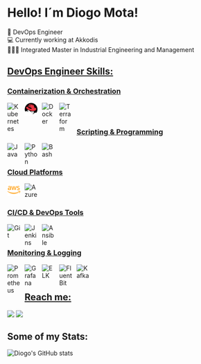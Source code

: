 <h1>Hello! I´m Diogo Mota!</h1>

💼 DevOps Engineer <br>
💻 Currently working at Akkodis <br>
👩🏻‍🎓 Integrated Master in Industrial Engineering and Management <br>

<div>
  <a href="https://github.com/diogofrmota">
    
</div>

<h2 color:'pink'>DevOps Engineer Skills:</h2>

### Containerization & Orchestration
<img align="left" alt="Kubernetes" width="30px" style="padding-right:10px;" src="https://cdn.jsdelivr.net/gh/devicons/devicon/icons/kubernetes/kubernetes-original.svg"/>
<img align="left" alt="OpenShift" width="30px" style="padding-right:10px;" src="https://raw.githubusercontent.com/devicons/devicon/master/icons/redhat/redhat-original.svg"/>
<img align="left" alt="Docker" width="30px" style="padding-right:10px;" src="https://cdn.jsdelivr.net/gh/devicons/devicon/icons/docker/docker-original.svg"/>
<img align="left" alt="Terraform" width="30px" style="padding-right:10px;" src="https://cdn.jsdelivr.net/gh/devicons/devicon/icons/terraform/terraform-original.svg"/>
<br><br>

### Scripting & Programming
<img align="left" alt="Java" width="30px" style="padding-right:10px;" src="https://cdn.jsdelivr.net/gh/devicons/devicon/icons/java/java-original.svg"/>
<img align="left" alt="Python" width="30px" style="padding-right:10px;" src="https://cdn.jsdelivr.net/gh/devicons/devicon/icons/python/python-original.svg"/>
<img align="left" alt="Bash" width="30px" style="padding-right:10px;" src="https://cdn.jsdelivr.net/gh/devicons/devicon/icons/bash/bash-original.svg"/>
<br><br>

### Cloud Platforms
<img align="left" alt="AWS" width="30px" style="padding-right:10px;" src="https://raw.githubusercontent.com/devicons/devicon/master/icons/amazonwebservices/amazonwebservices-plain-wordmark.svg"/>
<img align="left" alt="Azure" width="30px" style="padding-right:10px;" src="https://cdn.jsdelivr.net/gh/devicons/devicon/icons/azure/azure-original.svg"/>
<br><br>

### CI/CD & DevOps Tools
<img align="left" alt="Git" width="30px" style="padding-right:10px;" src="https://cdn.jsdelivr.net/gh/devicons/devicon/icons/git/git-original.svg"/>
<img align="left" alt="Jenkins" width="30px" style="padding-right:10px;" src="https://cdn.jsdelivr.net/gh/devicons/devicon/icons/jenkins/jenkins-original.svg"/>
<img align="left" alt="Ansible" width="30px" style="padding-right:10px;" src="https://cdn.jsdelivr.net/gh/devicons/devicon/icons/ansible/ansible-original.svg"/>
<br><br>

### Monitoring & Logging
<img align="left" alt="Prometheus" width="30px" style="padding-right:10px;" src="https://cdn.jsdelivr.net/gh/devicons/devicon/icons/prometheus/prometheus-original.svg"/>
<img align="left" alt="Grafana" width="30px" style="padding-right:10px;" src="https://cdn.jsdelivr.net/gh/devicons/devicon/icons/grafana/grafana-original.svg"/>
<img align="left" alt="ELK" width="30px" style="padding-right:10px;" src="https://cdn.jsdelivr.net/gh/devicons/devicon/icons/elasticsearch/elasticsearch-original.svg"/>
<img align="left" alt="Fluent Bit" width="30px" style="padding-right:10px;" src="https://web.archive.org/web/20250329193806/https://fluentbit.io/images/logo.svg"/>
<img align="left" alt="Kafka" width="30px" style="padding-right:10px;" src="https://cdn.jsdelivr.net/gh/devicons/devicon/icons/apachekafka/apachekafka-original.svg"/>
<br><br>

<h2 color:'pink'>Reach me:</h2>
<div>
  <a href="https://www.linkedin.com/in/diogofrmota/" target="_blank"><img src="https://img.shields.io/badge/-LinkedIn-%230077B5?style=for-the-badge&logo=linkedin&logoColor=white" target="_blank"></a>
  <a href = "mailto:diogofrmota@gmail.com"><img src="https://img.shields.io/badge/-Gmail-%23333?style=for-the-badge&logo=gmail&logoColor=white" target="_blank"></a>
</div>


<h2 color:'pink'>Some of my Stats:</h2>

![Diogo's GitHub stats](https://github-readme-stats.vercel.app/api?username=diogofrmota&show_icons=true&theme=dracula)

<!-- ![GitHub Streak](https://streak-stats.demolab.com?user=diogofrmota&theme=dracula&border_radius=4.5) -->

